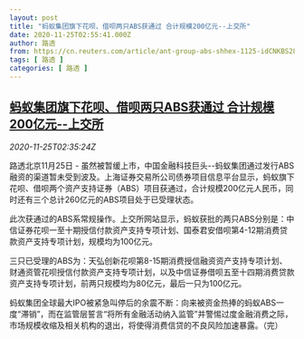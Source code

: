 ```yaml
---
layout: post
title: "蚂蚁集团旗下花呗、借呗两只ABS获通过 合计规模200亿元--上交所"
date: 2020-11-25T02:55:41.000Z
author: 路透
from: https://cn.reuters.com/article/ant-group-abs-shhex-1125-idCNKBS28509U
tags: [ 路透 ]
categories: [ 路透 ]
---
```

<!--1606272941000-->
[蚂蚁集团旗下花呗、借呗两只ABS获通过 合计规模200亿元--上交所](https://cn.reuters.com/article/ant-group-abs-shhex-1125-idCNKBS28509U)
------

<div>
<div><i>2020-11-25T02:35:24Z</i></div><p>路透北京11月25日 - 虽然被暂缓上市，中国金融科技巨头--蚂蚁集团通过发行ABS融资的渠道暂未受到波及。上海证券交易所公司债券项目信息平台显示，蚂蚁旗下花呗、借呗两个资产支持证券（ABS）项目获通过，合计规模200亿元人民币，同时还有三个总计260亿元的ABS项目处于已受理状态。</p><p>此次获通过的ABS系常规操作。上交所网站显示，蚂蚁获批的两只ABS分别是：中信证券花呗一至十期授信付款资产支持专项计划、国泰君安借呗第4-12期消费贷款资产支持专项计划，规模均为100亿元。</p><p>三只已受理的ABS为：天弘创新花呗第8-15期消费授信融资资产支持专项计划、 财通资管花呗授信付款资产支持专项计划，以及中信证券借呗五至十四期消费贷款资产支持专项计划，前两只规模均为80亿元，最后一只为100亿元。</p><p>蚂蚁集团全球最大IPO被紧急叫停后的余震不断：向来被资金热捧的蚂蚁ABS一度“滞销”，而在监管层誓言“将所有金融活动纳入监管”并警惕过度金融消费之际，市场规模收缩及相关机构的退出，将使得消费信贷的不良风险加速暴露。（完）</p>
</div>
